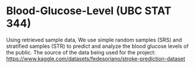 # Blood-Glucose-Level (UBC STAT 344)

Using retrieved sample data, We use simple random samples (SRS) and stratified samples (STR) to predict and analyze the blood glucose levels of the public. 
The source of the data being used for the project: https://www.kaggle.com/datasets/fedesoriano/stroke-prediction-dataset
